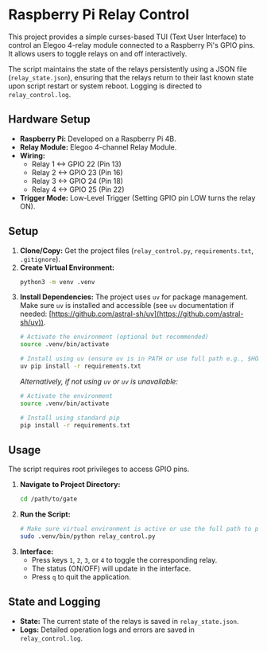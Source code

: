 # Raspberry Pi Relay Control

This project provides a simple curses-based TUI (Text User Interface) to control an Elegoo 4-relay module connected to a Raspberry Pi's GPIO pins. It allows users to toggle relays on and off interactively.

The script maintains the state of the relays persistently using a JSON file (`relay_state.json`), ensuring that the relays return to their last known state upon script restart or system reboot. Logging is directed to `relay_control.log`.

## Hardware Setup

*   **Raspberry Pi:** Developed on a Raspberry Pi 4B.
*   **Relay Module:** Elegoo 4-channel Relay Module.
*   **Wiring:**
    *   Relay 1 <-> GPIO 22 (Pin 13)
    *   Relay 2 <-> GPIO 23 (Pin 16)
    *   Relay 3 <-> GPIO 24 (Pin 18)
    *   Relay 4 <-> GPIO 25 (Pin 22)
*   **Trigger Mode:** Low-Level Trigger (Setting GPIO pin LOW turns the relay ON).

## Setup

1.  **Clone/Copy:** Get the project files (`relay_control.py`, `requirements.txt`, `.gitignore`).
2.  **Create Virtual Environment:**
    ```bash
    python3 -m venv .venv
    ```
3.  **Install Dependencies:** The project uses `uv` for package management. Make sure `uv` is installed and accessible (see `uv` documentation if needed: [https://github.com/astral-sh/uv](https://github.com/astral-sh/uv)).
    ```bash
    # Activate the environment (optional but recommended)
    source .venv/bin/activate 
    
    # Install using uv (ensure uv is in PATH or use full path e.g., $HOME/.local/bin/uv)
    uv pip install -r requirements.txt 
    ```
    *Alternatively, if not using `uv` or `uv` is unavailable:*
    ```bash
    # Activate the environment
    source .venv/bin/activate 
    
    # Install using standard pip
    pip install -r requirements.txt
    ```

## Usage

The script requires root privileges to access GPIO pins.

1.  **Navigate to Project Directory:**
    ```bash
    cd /path/to/gate 
    ```
2.  **Run the Script:**
    ```bash
    # Make sure virtual environment is active or use the full path to python
    sudo .venv/bin/python relay_control.py
    ```
3.  **Interface:**
    *   Press keys `1`, `2`, `3`, or `4` to toggle the corresponding relay.
    *   The status (ON/OFF) will update in the interface.
    *   Press `q` to quit the application.

## State and Logging

*   **State:** The current state of the relays is saved in `relay_state.json`.
*   **Logs:** Detailed operation logs and errors are saved in `relay_control.log`.
